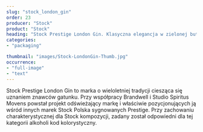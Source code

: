 ```yaml
---
slug: "stock_london_gin"
order: 23
producer: "Stock"
product: "Stock"
heading: "Stock Prestige London Gin. Klasyczna elegancja w zielonej butelce."
categories:
- "packaging"

thumbnail: "images/Stock-LondonGin-Thumb.jpg"
occurrence:
- "full-image"
- "text"
---
```

Stock Prestige London Gin to marka o wieloletniej tradycji ciesząca się uznaniem znawców gatunku. Przy współpracy Brandwell i Studio Spiritus Movens powstał projekt odświeżający markę i właściwie pozycjonujących ją wśród innych marek Stock Polska sygnowanych Prestige. Przy zachowaniu charakterystycznej dla Stock kompozycji, zadany został odpowiedni dla tej kategorii alkoholi kod kolorystyczny.